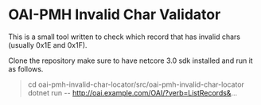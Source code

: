 # OAI-PMH Invalid Char Validator

This is a small tool written to check which record that has invalid chars (usually 0x1E and 0x1F).

Clone the repository make sure to have netcore 3.0 sdk installed and run it as follows.

> cd oai-pmh-invalid-char-locator/src/oai-pmh-invalid-char-locator
> dotnet run -- http://oai.example.com/OAI/?verb=ListRecords&...
